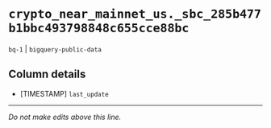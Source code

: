 # `crypto_near_mainnet_us._sbc_285b477b1bbc493798848c655cce88bc`
`bq-1` | `bigquery-public-data`

## Column details
* [TIMESTAMP] `last_update`

-------------------------------------------------------------------------------
*Do not make edits above this line.*
